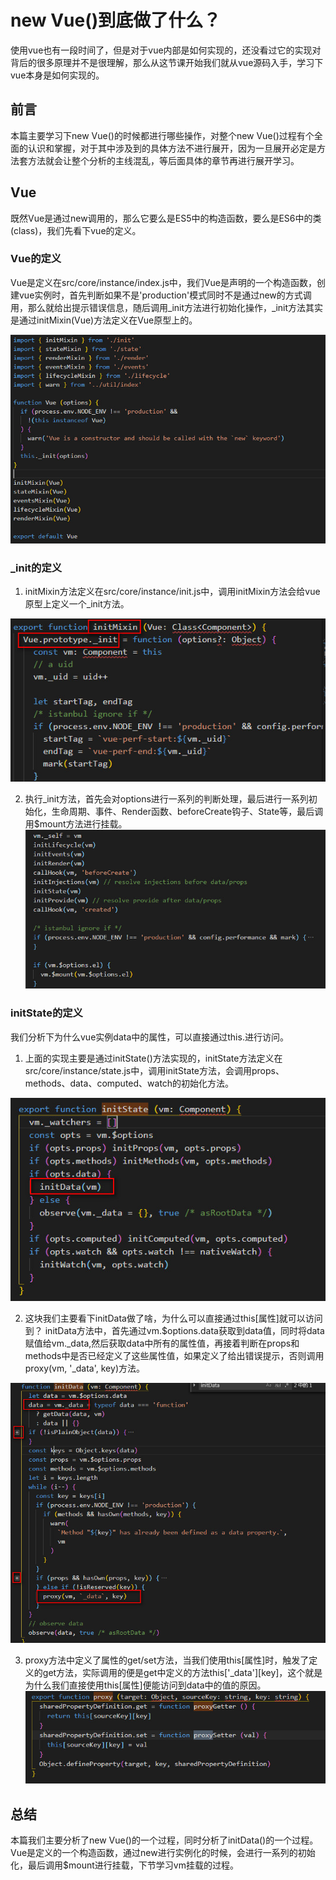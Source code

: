 # new Vue()到底做了什么？
使用vue也有一段时间了，但是对于vue内部是如何实现的，还没看过它的实现对背后的很多原理并不是很理解，那么从这节课开始我们就从vue源码入手，学习下vue本身是如何实现的。

## 前言
本篇主要学习下new Vue()的时候都进行哪些操作，对整个new Vue()过程有个全面的认识和掌握，对于其中涉及到的具体方法不进行展开，因为一旦展开必定是方法套方法就会让整个分析的主线混乱，等后面具体的章节再进行展开学习。

## Vue
既然Vue是通过new调用的，那么它要么是ES5中的构造函数，要么是ES6中的类(class)，我们先看下vue的定义。

### Vue的定义

Vue是定义在src/core/instance/index.js中，我们Vue是声明的一个构造函数，创建vue实例时，首先判断如果不是'production'模式同时不是通过new的方式调用，那么就给出提示错误信息，随后调用_init方法进行初始化操作，_init方法其实是通过initMixin(Vue)方法定义在Vue原型上的。

![vue](./images/1.vue.jpg)

### _init的定义
 1. initMixin方法定义在src/core/instance/init.js中，调用initMixin方法会给vue原型上定义一个_init方法。

![vue](./images/2.initMixin.jpg)

 2. 执行_init方法，首先会对options进行一系列的判断处理，最后进行一系列初始化，生命周期、事件、Render函数、beforeCreate钩子、State等，最后调用$mount方法进行挂载。
![vue](./images/3.init-series.jpg)

### initState的定义
我们分析下为什么vue实例data中的属性，可以直接通过this.进行访问。
  1. 上面的实现主要是通过initState()方法实现的，initState方法定义在src/core/instance/state.js中，调用initState方法，会调用props、methods、data、computed、watch的初始化方法。

  ![vue](./images/4.init-state.jpg)

  2. 这块我们主要看下initData做了啥，为什么可以直接通过this[属性]就可以访问到？
initData方法中，首先通过vm.$options.data获取到data值，同时将data赋值给vm._data,然后获取data中所有的属性值，再接着判断在props和methods中是否已经定义了这些属性值，如果定义了给出错误提示，否则调用proxy(vm, '_data', key)方法。

  ![vue](./images/5.initData.jpg)

  3. proxy方法中定义了属性的get/set方法，当我们使用this[属性]时，触发了定义的get方法，实际调用的便是get中定义的方法this['_data'][key]，这个就是为什么我们直接使用this[属性]便能访问到data中的值的原因。
  ![vue](./images/6.proxy.jpg)

## 总结
本篇我们主要分析了new Vue()的一个过程，同时分析了initData()的一个过程。Vue是定义的一个构造函数，通过new进行实例化的时候，会进行一系列的初始化，最后调用$mount进行挂载，下节学习vm挂载的过程。
